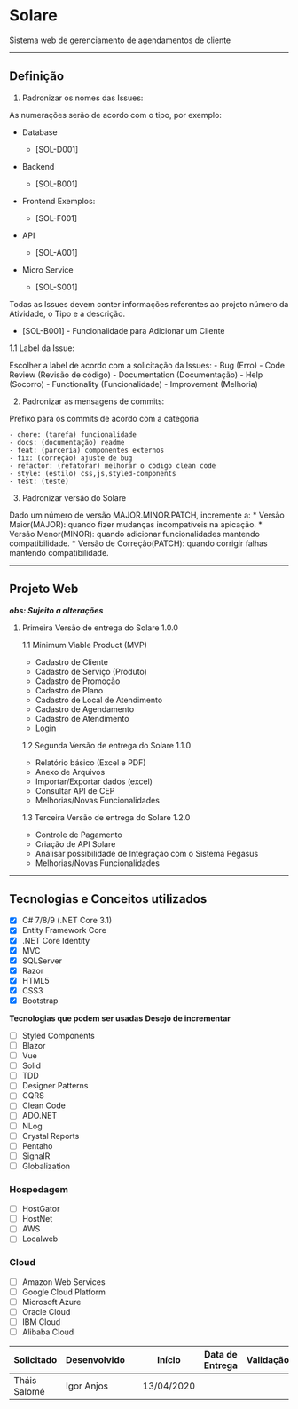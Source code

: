 # Solare
Sistema web de gerenciamento de agendamentos de cliente 
___

## Definição
1. Padronizar os nomes das Issues:

As numerações serão de acordo com o tipo, por exemplo:
- Database
    * [SOL-D001]
- Backend
    * [SOL-B001]
    
- Frontend
    Exemplos:
    * [SOL-F001]
    
- API
    * [SOL-A001]
    
- Micro Service
    * [SOL-S001]
    
Todas as Issues devem conter informações referentes ao projeto número da Atividade, o Tipo e a descrição.

- [SOL-B001] - Funcionalidade para Adicionar um Cliente

1.1 Label da Issue:

Escolher a label de acordo com a solicitação da Issues:
    - Bug (Erro)
    - Code Review (Revisão de código)
    - Documentation (Documentação)
    - Help (Socorro)
    - Functionality (Funcionalidade)
    - Improvement (Melhoria)

2. Padronizar as mensagens de commits:

Prefixo para os commits de acordo com a categoria

    - chore: (tarefa) funcionalidade
    - docs: (documentação) readme
    - feat: (parceria) componentes externos
    - fix: (correção) ajuste de bug
    - refactor: (refatorar) melhorar o código clean code
    - style: (estilo) css,js,styled-components
    - test: (teste)

3. Padronizar versão do Solare

Dado um número de versão MAJOR.MINOR.PATCH, incremente a:
    * Versão Maior(MAJOR): quando fizer mudanças incompatíveis na apicação.
    * Versão Menor(MINOR): quando adicionar funcionalidades mantendo compatibilidade.
    * Versão de Correção(PATCH): quando corrigir falhas mantendo compatibilidade.
___
## Projeto Web

***obs: Sujeito a alterações***

1. Primeira Versão de entrega do Solare 1.0.0

   1.1 Minimum Viable Product (MVP)

      * Cadastro de Cliente
      * Cadastro de Serviço (Produto)
      * Cadastro de Promoção
      * Cadastro de Plano
      * Cadastro de Local de Atendimento
      * Cadastro de Agendamento
      * Cadastro de Atendimento
      * Login

   1.2 Segunda Versão de entrega do Solare 1.1.0
      * Relatório básico (Excel e PDF)
      * Anexo de Arquivos 
      * Importar/Exportar dados (excel)
      * Consultar API de CEP
      * Melhorias/Novas Funcionalidades

   1.3 Terceira Versão de entrega do Solare 1.2.0
      * Controle de Pagamento
      * Criação de API Solare
      * Análisar possibilidade de Integração com o Sistema Pegasus
      * Melhorias/Novas Funcionalidades

___
## Tecnologias e Conceitos utilizados

- [x] C# 7/8/9 (.NET Core 3.1)
- [x] Entity Framework Core
- [x] .NET Core Identity
- [x] MVC
- [x] SQLServer
- [x] Razor
- [x] HTML5
- [x] CSS3
- [x] Bootstrap

**Tecnologias que podem ser usadas**
**Desejo de incrementar**
- [ ] Styled Components
- [ ] Blazor
- [ ] Vue
- [ ] Solid
- [ ] TDD
- [ ] Designer Patterns
- [ ] CQRS
- [ ] Clean Code
- [ ] ADO.NET
- [ ] NLog
- [ ] Crystal Reports
- [ ] Pentaho
- [ ] SignalR
- [ ] Globalization

### **Hospedagem**
- [ ] HostGator
- [ ] HostNet
- [ ] AWS
- [ ] Localweb

### **Cloud**
- [ ] Amazon Web Services
- [ ] Google Cloud Platform
- [ ] Microsoft Azure
- [ ] Oracle Cloud
- [ ] IBM Cloud
- [ ] Alibaba Cloud

| Solicitado | Desenvolvido | | Início | Data de Entrega | Validação |
| --- | --- | --- | --- | --- | --- |
| Tháis Salomé | Igor Anjos | | 13/04/2020 | | |
